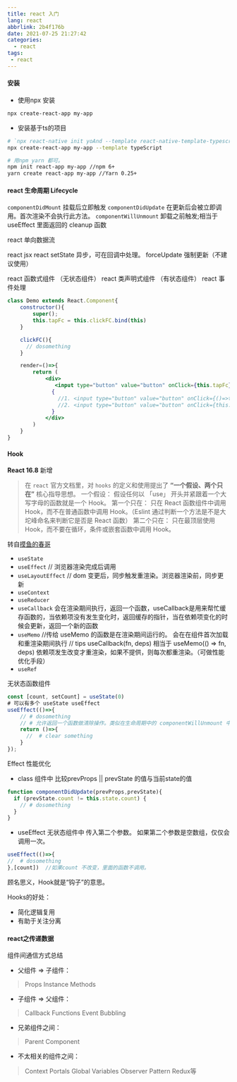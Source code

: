 ```yaml
---
title: react 入门
lang: react
abbrlink: 2b4f176b
date: 2021-07-25 21:27:42
categories:
  - react
tags:
 - react
---
```


#### 安装
+ 使用npx 安装
```bash
npx create-react-app my-app
```
+ 安装基于ts的项目 
```bash
# `npx react-native init yoAnd --template react-native-template-typescript`
npx create-react-app my-app --template typeScript
```
<!-- more -->
 ```bash
# 用npm yarn 都可。
npm init react-app my-app //npm 6+
yarn create react-app my-app //Yarn 0.25+
```

#### react 生命周期 Lifecycle

`componentDidMount` 挂载后立即触发
`componentDidUpdate` 在更新后会被立即调用。首次渲染不会执行此方法。
`componentWillUnmount` 卸载之前触发;相当于 useEffect 里面返回的 cleanup 函数


react 单向数据流

react jsx
react setState 异步，可在回调中处理。
forceUpdate 强制更新（不建议使用）

react 函数式组件 （无状态组件）
react 类声明式组件 （有状态组件）
react 事件处理
```jsx
class Demo extends React.Component{
    constructor(){
        super();
        this.tapFc = this.clickFC.bind(this)
    }

    clickFC(){
      // dosomething
    }

    render=()=>{
        return (
            <div>
               <input type="button" value="button" onClick={this.tapFc}/>
              {
                //1. <input type="button" value="button" onClick={()=>this.clickFC}/>
                //2. <input type="button" value="button" onClick={this.clickFC.bind(this)}/>
              }
            </div>
        )
    }
}

```

#### Hook 
**React 16.8** 新增

> 在 `react` 官方文档里，对 `hooks` 的定义和使用提出了 **“一个假设、两个只在”** 核心指导思想。
> 一个假设： 假设任何以 「use」 开头并紧跟着一个大写字母的函数就是一个 Hook。
> 第一个只在： 只在 React 函数组件中调用 Hook，而不在普通函数中调用 Hook。（Eslint 通过判断一个方法是不是大坨峰命名来判断它是否是 React 函数）
> 第二个只在： 只在最顶层使用 Hook，而不要在循环，条件或嵌套函数中调用 Hook。

转自[摸鱼的春哥](https://juejin.cn/post/7066951709678895141)
+ `useState`
+ `useEffect` // 浏览器渲染完成后调用
+ `useLayoutEffect` // dom 变更后，同步触发重渲染。浏览器渲染前，同步更新
+ `useContext` 
+ `useReducer`
+ `useCallback` 会在渲染期间执行，返回一个函数，useCallback是用来帮忙缓存函数的，当依赖项没有发生变化时，返回缓存的指针，当在依赖项变化的时候会更新，返回一个新的函数
+ `useMemo` //传给 useMemo 的函数是在渲染期间运行的。 会在在组件首次加载和重渲染期间执行
 // tips useCallback(fn, deps) 相当于 useMemo(() => fn, deps)
  依赖项发生改变才重渲染，如果不提供，则每次都重渲染。（可做性能优化手段）
+ `useRef` 


无状态函数组件

```javaScript
const [count, setCount] = useState(0)
# 可以有多个 useState useEffect
useEffect(()=>{
    // # dosomething
    // # 允许返回一个函数做清除操作。类似在生命周期中的 componentWillUnmount 中需要做的操作。
    return ()=>{
      //  # clear something 
    }
});

```

Effect 性能优化
+ class 组件中 比较prevProps || prevState 的值与当前state的值
```javaScript
function componentDidUpdate(prevProps,prevState){
  if (prevState.count != this.state.count) {
    // # dosomething
  }
}
```

+ useEffect 无状态组件中 传入第二个参数。 
如果第二个参数是空数组，仅仅会调用一次。
```javaScript
useEffect(()=>{
//  # dosomething
},[count])  //如果count 不改变，里面的函数不调用。
```

顾名思义，Hook就是“钩子”的意思。

Hooks的好处：
- 简化逻辑复用
- 有助于关注分离

#### react之传递数据

组件间通信方式总结
+ 父组件 => 子组件：
>Props
>Instance Methods
+ 子组件 => 父组件：
>Callback Functions
>Event Bubbling
+ 兄弟组件之间：
>Parent Component
+ 不太相关的组件之间：
>Context
>Portals
>Global Variables
>Observer Pattern
>Redux等













